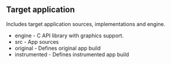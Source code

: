 ## Target application

Includes target application sources, implementations and engine.

* engine - C API library with graphics support.
* src - App sources
* original - Defines original app build
* instrumented - Defines instrumented app build
